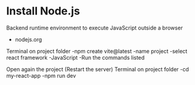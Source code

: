 # Install Node.js

Backend runtime environment to execute JavaScript outside a browser
- nodejs.org

Terminal on project folder
-npm create vite@latest
-name project
-select react framework
-JavaScript
-Run the commands listed

Open again the project (Restart the server)
Terminal on project folder
-cd my-react-app
-npm run dev
